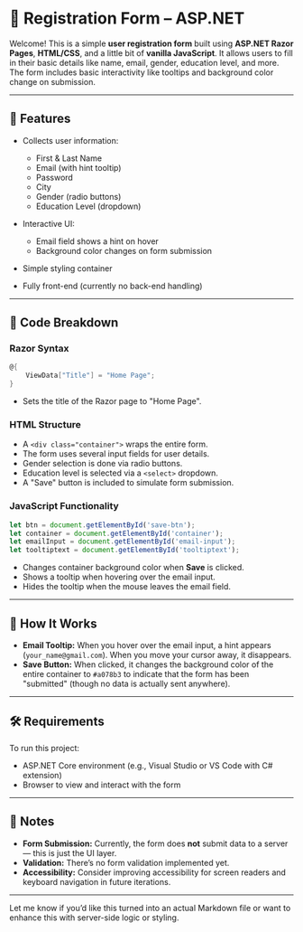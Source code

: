 
# 📝 Registration Form – ASP.NET 

Welcome! This is a simple **user registration form** built using **ASP.NET Razor Pages**, **HTML/CSS**, and a little bit of **vanilla JavaScript**. It allows users to fill in their basic details like name, email, gender, education level, and more. The form includes basic interactivity like tooltips and background color change on submission.

---

## 🚀 Features

* Collects user information:

  * First & Last Name
  * Email (with hint tooltip)
  * Password
  * City
  * Gender (radio buttons)
  * Education Level (dropdown)
* Interactive UI:

  * Email field shows a hint on hover
  * Background color changes on form submission
* Simple styling container
* Fully front-end (currently no back-end handling)

---

## 📁 Code Breakdown

### Razor Syntax

```csharp
@{
    ViewData["Title"] = "Home Page";
}
```

* Sets the title of the Razor page to "Home Page".

### HTML Structure

* A `<div class="container">` wraps the entire form.
* The form uses several input fields for user details.
* Gender selection is done via radio buttons.
* Education level is selected via a `<select>` dropdown.
* A "Save" button is included to simulate form submission.

### JavaScript Functionality

```javascript
let btn = document.getElementById('save-btn');
let container = document.getElementById('container');
let emailInput = document.getElementById('email-input');
let tooltiptext = document.getElementById('tooltiptext');
```

* Changes container background color when **Save** is clicked.
* Shows a tooltip when hovering over the email input.
* Hides the tooltip when the mouse leaves the email field.

---

## 🎯 How It Works

* **Email Tooltip:** When you hover over the email input, a hint appears (`your_name@gmail.com`). When you move your cursor away, it disappears.
* **Save Button:** When clicked, it changes the background color of the entire container to `#a078b3` to indicate that the form has been "submitted" (though no data is actually sent anywhere).

---

## 🛠️ Requirements

To run this project:

* ASP.NET Core environment (e.g., Visual Studio or VS Code with C# extension)
* Browser to view and interact with the form

---

## 📌 Notes

* **Form Submission:** Currently, the form does **not** submit data to a server — this is just the UI layer.
* **Validation:** There’s no form validation implemented yet.
* **Accessibility:** Consider improving accessibility for screen readers and keyboard navigation in future iterations.


---

Let me know if you’d like this turned into an actual Markdown file or want to enhance this with server-side logic or styling.
